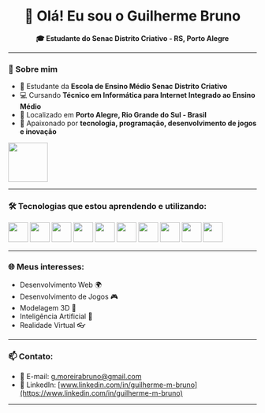 <h1 align="center">👋 Olá! Eu sou o Guilherme Bruno</h1>

<p align="center">
  <b>🎓 Estudante do Senac Distrito Criativo - RS, Porto Alegre</b><br>
</p>

---

### 🚀 Sobre mim
- 🎯 Estudante da **Escola de Ensino Médio Senac Distrito Criativo**
- 💻 Cursando **Técnico em Informática para Internet Integrado ao Ensino Médio**
- 📍 Localizado em **Porto Alegre, Rio Grande do Sul - Brasil**
- 🚀 Apaixonado por **tecnologia, programação, desenvolvimento de jogos e inovação**

<p>
  <img src="https://upload.wikimedia.org/wikipedia/commons/thumb/8/86/Senac_logo.svg/1200px-Senac_logo.svg.png" height="80px">
</p>

---

### 🛠️ Tecnologias que estou aprendendo e utilizando:

<p>
  <img src="https://cdn.jsdelivr.net/gh/devicons/devicon/icons/html5/html5-original.svg" height="40px"/>
  <img src="https://cdn.jsdelivr.net/gh/devicons/devicon/icons/css3/css3-original.svg" height="40px"/>
  <img src="https://cdn.jsdelivr.net/gh/devicons/devicon/icons/javascript/javascript-original.svg" height="40px"/>
  <img src="https://cdn.jsdelivr.net/gh/devicons/devicon/icons/python/python-original.svg" height="40px"/>
  <img src="https://cdn.jsdelivr.net/gh/devicons/devicon/icons/java/java-original.svg" height="40px"/>
  <img src="https://cdn.jsdelivr.net/gh/devicons/devicon/icons/mysql/mysql-original.svg" height="40px"/>
  <img src="https://cdn.jsdelivr.net/gh/devicons/devicon/icons/unity/unity-original.svg" height="40px"/>
  <img src="https://cdn.jsdelivr.net/gh/devicons/devicon/icons/blender/blender-original.svg" height="40px"/>
  <img src="https://cdn.jsdelivr.net/gh/devicons/devicon/icons/godot/godot-original.svg" height="40px"/>
  <img src="https://static.macupdate.com/products/37306/m/gamemaker-studio-2-logo.png?v=1618309356" height="40px"/>
</p>

---

### 🌐 Meus interesses:
- Desenvolvimento Web 🌍
- Desenvolvimento de Jogos 🎮
- Modelagem 3D 🎨
- Inteligência Artificial 🤖
- Realidade Virtual 👓

---

### 📫 Contato:
- 📧 E-mail: [g.moreirabruno@gmail.com](mailto:g.moreirabruno@gmail.com)
- 🔗 LinkedIn: [www.linkedin.com/in/guilherme-m-bruno](https://www.linkedin.com/in/guilherme-m-bruno)

---
